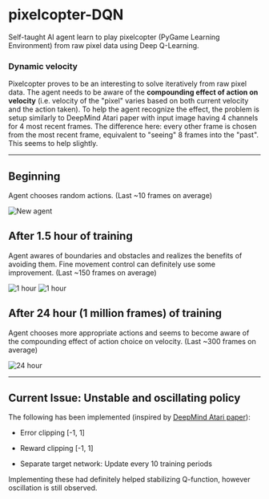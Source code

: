 # pixelcopter-DQN
Self-taught AI agent learn to play pixelcopter (PyGame Learning Environment) from raw pixel data using Deep Q-Learning.

### Dynamic velocity
Pixelcopter proves to be an interesting to solve iteratively from raw pixel data. The agent needs to be aware of the **compounding effect of action on velocity** (i.e. velocity of the "pixel" varies based on both current velocity and the action taken). To help the agent recognize the effect, the problem is setup similarly to DeepMind Atari paper with input image having 4 channels for 4 most recent frames. The difference here: every other frame is chosen from the most recent frame, equivalent to "seeing" 8 frames into the "past". This seems to help slightly.  
  
  
***
## Beginning
Agent chooses random actions. (Last ~10 frames on average)

![New agent](https://media.giphy.com/media/1wqoTQ7grLkduRDKvF/giphy.gif)

## After 1.5 hour of training
Agent awares of boundaries and obstacles and realizes the benefits of avoiding them. Fine movement control can definitely use some improvement. (Last ~150 frames on average)

![1 hour](https://media.giphy.com/media/WxlxVAhRNFdKhwyQfb/giphy.gif) ![1 hour](https://media.giphy.com/media/6276HOopTYk81YfX30/giphy.gif)

## After 24 hour (1 million frames) of training 
Agent chooses more appropriate actions and seems to become aware of the compounding effect of action choice on velocity. (Last ~300 frames on average)

![24 hour](https://media.giphy.com/media/3scDuVXdFmG6TYX34V/giphy.gif)

***
## Current Issue: Unstable and oscillating policy
The following has been implemented (inspired by [DeepMind Atari paper](https://www.nature.com/articles/nature14236 "Human-level control through deep reinforcement learning")):

- Error clipping [-1, 1]

- Reward clipping [-1, 1]

- Separate target network: Update every 10 training periods

Implementing these had definitely helped stabilizing Q-function, however oscillation is still observed.
